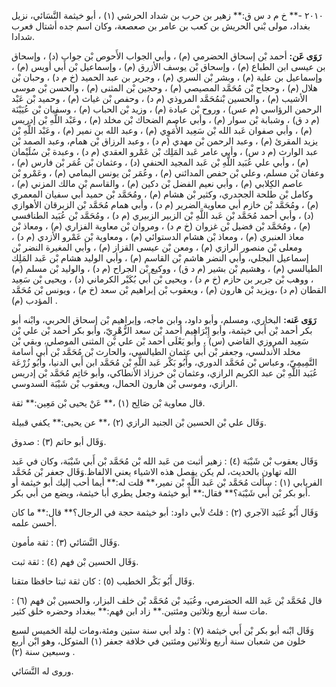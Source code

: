 ٢٠١٠ -** خ م د س ق:** زهير بن حرب بن شداد الحرشي (١) ، أبو خيثمة النَّسَائي، نزيل بغداد، مولى بْني الحريش بن كعب بن عامر بن صعصعة، وكان اسم جده أشتال فعرب شدادا.

**رَوَى عَن:** أحمد بْن إسحاق الحضرمي (م) ، وأبي الجواب الأَحوص بْن جواب (د) ، وإسحاق بن عيسى ابن الطباع (م) ، وإسحاق بْن يوسف الأزرق (م) ، وإسماعيل بْن أَبي أويس (م) ، وإسماعيل بن علية (م) ، وبشر بْن السري (م) ، وجرير بن عبد الحميد (خ م د) ، وحبان بْن هلال (م) ، وحجاج بْن مُحَمَّد المصيصي (م) ، وحجين بْن المثنى (م) ، والحسن بْن موسى الأشيب (م) ، والحسين بْنمُحَمَّد المروذي (م د) ، وحفص بْن غياث (م) ، وحميد بْن عَبْد الرحمن الرؤاسي (م عس) ، وروح بْن عبادة (م) ، وزيد بْن الحباب (م) ، وسفيان بْن عُيَيْنَة (م د ق) ، وشبابة بْن سوار (م) ، وأبي عاصم الضحاك بْن مخلد (م) ، وعَبْد اللَّهِ بْن إدريس (م) ، وأبي صفوان عَبد الله بْن سَعِيد الأُمَوِي (م) ، وعبد الله بن نمير (م) ، وعَبْد اللَّهِ بْن يزيد المقرئ (م) ، وعبد الرحمن بْن مهدي (م د) ، وعبد الرزاق بْن همام، وعبد الصمد بْن عبد الوارث (م د س) ، وأبي عامر عَبد المَلِك بْن عَمْرو العقدي (م د) ، وعبدة بْن سُلَيْمان (م) ، وأبي علي عُبَيد اللَّهِ بْن عَبد المجيد الحنفي (د) ، وعثمان بْن عُمَر بْن فارس (م) ، وعفان بْن مسلم، وعلي بْن حفص المدائني (م) ، وعُمَر بْن يونس اليمامي (م) ، وعَمْرو بْن عاصم الكِلابي (م) ، وأبي نعيم الفضل بْن دكين (م) ، والقاسم بْن مالك المزني (م) ، وكامل بْن طلحة الجحدري، وكثير بْن هشام (م) ، ومُحَمَّد بْن حميد أبي سفيان المعمري (م) ، ومُحَمَّد بْن خازم أبي معاوية الضرير (م د) ، وأبي همام مُحَمَّد بْن الزبرقان الأهوازي (د) ، وأبي أحمد مُحَمَّد بْن عَبد اللَّهِ بْن الزبير الزبيري (م د) ، ومُحَمَّد بْن عُبَيد الطنافسي (م) ، ومُحَمَّد بْن فضيل بْن غزوان (خ م د) ، ومروان بْن معاوية الفزاري (م) ، ومعاذ بْن معاذ العنبري (م) ، ومعاذ بْن هشام الدستوائي (م) ، ومعاوية بْن عَمْرو الأزدي (م د) ، ومعلى بْن منصور الرازي (م) ، ومعن بْن عيسى القزاز (م) ، وأبي المغيرة النضر بْن إسماعيل البجلي، وأبي النضر هاشم بْن القاسم (م) ، وأبي الوليد هشام بْن عَبد المَلِك الطيالسي (م) ، وهشيم بْن بشير (م د ق) ، ووكيع بْن الجراح (م د) ، والوليد بْن مسلم (م) ، ووهب بْن جرير بن حازم (خ م د) ، ويحيى بْن أَبي بُكَيْر الكرماني (د) ، ويحيى بْن سَعِيد القطان (م د) ،ويزيد بْن هارون (م) ، ويعقوب بْن إبراهيم بْن سعد (خ م) ، ويونس بْن مُحَمَّد المؤدب (م) .

**رَوَى عَنه:** البخاري، ومسلم، وأبو داود، وابن ماجه، وإبراهيم بْن إسحاق الحربي، وابْنه أبو بكر أحمد بْن أَبي خيثمة، وأبو إِبْرَاهِيم أحمد بْن سعد الزُّهْرِيّ، وأبو بكر أحمد بْن علي بْن سَعِيد المروزي القاضي (س) ، وأبو يَعْلَى أحمد بْن علي بْن المثنى الموصلي، وبقي بْن مخلد الأندلسي، وجعفر بْن أَبي عثمان الطيالسي، والحارث بْن مُحَمَّد بْن أَبي أسامة التَّمِيمِيّ، وعباس بْن مُحَمَّد الدوري، وأَبُو بَكْر عَبد اللَّهِ بْن مُحَمَّد ابن أَبي الدنيا، وأَبُو زُرْعَة عُبَيد اللَّهِ بْن عبد الكريم الرازي، وعثمان بْن خرزاذ الأنطاكي، وأبو حَاتِم مُحَمَّد بْن إدريس الرازي، وموسى بْن هارون الحمال، ويعقوب بْن شَيْبَة السدوسي.

قال معاوية بْن صَالِح (١) ،** عَنْ يحيى بْن مَعِين:** ثقة.

وَقَال علي بْن الحسين بْن الجنيد الرازي (٢) ،** عن يحيى:** يكفي قبيلة.

وَقَال أبو حاتم (٣) : صدوق.

وَقَال يعقوب بْن شَيْبَة (٤) : زهير أثبت من عَبد الله بْن مُحَمَّد بْن أَبي شَيْبَة، وكان في عَبد الله تهاون بالحديث، لم يكن يفصل هذه الاشياء يعني الالفاظ.وَقَال جعفر بْن مُحَمَّد الفريابي (١) : سألت مُحَمَّد بْن عَبد اللَّهِ بْن نمير،** قلت له:** أيما أحب إليك أبو خيثمة أو أبو بكر بْن أَبي شَيْبَة؟** فقال:** أبو خيثمة وجعل يطري أبا خيثمة، ويضع من أبي بكر.

وَقَال أَبُو عُبَيد الآجري (٢) : قلتُ لأبي داود: أبو خيثمة حجة في الرجال؟** قال:** ما كان أحسن علمه.

وَقَال النَّسَائي (٣) : ثقة مأمون.

وَقَال الحسين بْن فهم (٤) : ثقة ثبت.

وَقَال أَبُو بَكْر الخطيب (٥) : كان ثقة ثبتا حافظا متقنا.

قال مُحَمَّد بْن عَبد الله الحضرمي، وعُبَيد بْن مُحَمَّد بْن خلف البزار، والحسين بْن فهم (٦) : مات سنة أربع وثلاثين ومئتين.** زاد ابن فهم:** ببغداد وحضره خلق كثير.

وَقَال ابْنه أبو بكر بْن أَبي خيثمة (٧) : ولد أبي سنة ستين ومئة،ومات ليلة الخميس لسبع خلون من شعبان سنة أربع وثلاثين ومئتين في خلافة جعفر (١) المتوكل، وهو ابْن أربع وسبعين سنة (٢) .

وروى له النَّسَائي.